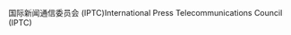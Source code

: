 <span data-ttu-id="a2892-101">国际新闻通信委员会 (IPTC)</span><span class="sxs-lookup"><span data-stu-id="a2892-101">International Press Telecommunications Council (IPTC)</span></span>